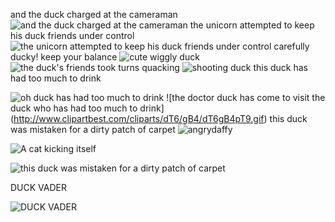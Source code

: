 <!--begin team ponies-->

<!--end team ponies-->
<!--begin team bunnies-->

<!--end team bunnies-->
<!--begin team tigers-->

<!--end team tigers-->
<!--begin team alpacas-->

<!--end team alpacas-->
<!--begin team ducks-->
and the duck charged at the cameraman
![and the duck charged at the cameraman](http://api.ning.com/files/H2SDFfWbZtYne87mirtni0pFGEuQ-83GGEMHq20fZWxlUCpqr7Sw0kHlYdlInGY5qzdw5hwC5R3-z7z7RS42cWM1KbJ4OLtm/xxxxxxxxxxxxxxxx.gif)
the unicorn attempted to keep his duck friends under control
![the unicorn attempted to keep his duck friends under control](http://media.giphy.com/media/yTF8GYHr0oLvy/giphy.gif)
carefully ducky! keep your balance
![cute wiggly duck](http://24.media.tumblr.com/881126acc46dfe11823fca09b33a84f6/tumblr_mwdpez2Fkp1r5hhjjo1_500.gif)
![the duck's friends took turns quacking](http://www.millan.net][IMG]http://www.millan.net/anims/gifs/ducks.gif)
![shooting duck](http://www.somegif.com/gifs/13918672231954283923.GIF)
this duck has had too much to drink

![oh duck has had too much to drink](http://img1.wikia.nocookie.net/__cb20131014081207/degrassi/images/a/ac/Cute_duck.gif)
![the doctor duck has come to visit the duck who has had too much to drink]
(http://www.clipartbest.com/cliparts/dT6/gB4/dT6gB4pT9.gif)
this duck was mistaken for a dirty patch of carpet
![angrydaffy](http://mrwgifs.com/wp-content/uploads/2013/08/Daffy-Duck-Fires-a-Warning-Shot-In-Looney-Tunes-Gif.gif)

![A cat kicking itself](http://gph.is/XN67J3)

![this duck was mistaken for a dirty patch of carpet](http://a.gifb.in/092013/1378748336_vacuuming_a_duck.gif)

DUCK VADER

![DUCK VADER](http://3.bp.blogspot.com/-VF6QZLC7ckQ/UEjUaCVxbRI/AAAAAAAABzU/pTGIMmQ37Bg/s1600/weh.jpg)


<!--end team ducks-->
